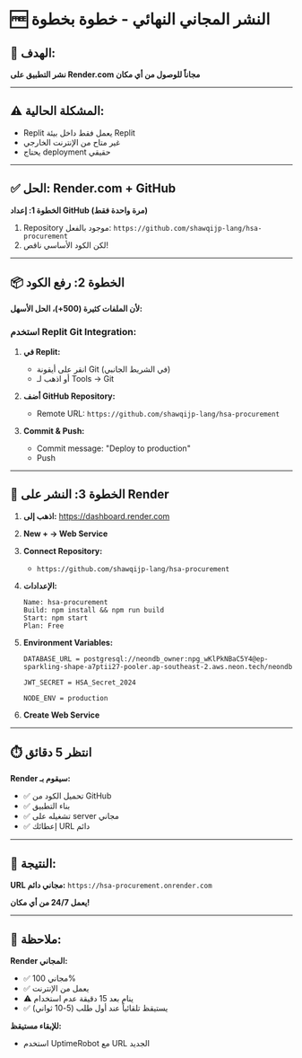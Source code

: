 # 🆓 النشر المجاني النهائي - خطوة بخطوة

## 🎯 الهدف:
**نشر التطبيق على Render.com مجاناً للوصول من أي مكان**

---

## ⚠️ المشكلة الحالية:
- Replit يعمل فقط داخل بيئة Replit
- غير متاح من الإنترنت الخارجي
- يحتاج deployment حقيقي

---

## ✅ الحل: Render.com + GitHub

**الخطوة 1: إعداد GitHub (مرة واحدة فقط)**

1. Repository موجود بالفعل: `https://github.com/shawqijp-lang/hsa-procurement`
2. لكن الكود الأساسي ناقص!

---

## 📦 الخطوة 2: رفع الكود

**لأن الملفات كثيرة (500+)، الحل الأسهل:**

### استخدم Replit Git Integration:

1. **في Replit:**
   - انقر على أيقونة Git (في الشريط الجانبي)
   - أو اذهب لـ Tools → Git

2. **أضف GitHub Repository:**
   - Remote URL: `https://github.com/shawqijp-lang/hsa-procurement`
   
3. **Commit & Push:**
   - Commit message: "Deploy to production"
   - Push

---

## 🚀 الخطوة 3: النشر على Render

1. **اذهب إلى:** https://dashboard.render.com

2. **New + → Web Service**

3. **Connect Repository:**
   - `https://github.com/shawqijp-lang/hsa-procurement`

4. **الإعدادات:**
   ```
   Name: hsa-procurement
   Build: npm install && npm run build
   Start: npm start
   Plan: Free
   ```

5. **Environment Variables:**
   ```
   DATABASE_URL = postgresql://neondb_owner:npg_wKlPkNBaC5Y4@ep-sparkling-shape-a7ptii27-pooler.ap-southeast-2.aws.neon.tech/neondb
   
   JWT_SECRET = HSA_Secret_2024
   
   NODE_ENV = production
   ```

6. **Create Web Service**

---

## ⏱️ انتظر 5 دقائق

**Render سيقوم بـ:**
- ✅ تحميل الكود من GitHub
- ✅ بناء التطبيق
- ✅ تشغيله على server مجاني
- ✅ إعطائك URL دائم

---

## 🎉 النتيجة:

**URL مجاني دائم:**
`https://hsa-procurement.onrender.com`

**يعمل 24/7 من أي مكان!**

---

## 📝 ملاحظة:

**Render المجاني:**
- ✅ مجاني 100%
- ✅ يعمل من الإنترنت
- ⚠️ ينام بعد 15 دقيقة عدم استخدام
- ✅ يستيقظ تلقائياً عند أول طلب (5-10 ثواني)

**للإبقاء مستيقظ:**
- استخدم UptimeRobot مع URL الجديد
